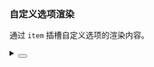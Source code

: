 ### 自定义选项渲染

通过 `item` 插槽自定义选项的渲染内容。

<div class="cell-demo vp-raw">
  <yc-transfer
    :data="data"
    :default-value="value">
    <template #item="{ label }">
      <icon-up />
      {{ label }}
    </template>
  </yc-transfer>
</div>

<script setup>
const data = Array(8)
  .fill(undefined)
  .map((_, index) => ({
    value: `option${index + 1}`,
    label: `Option ${index + 1}`,
  }));
const value = ['option1', 'option3', 'option5'];
</script>

<details>
<summary>
 <button class="code-btn"  >
    <icon-code />
 </button>
</summary>

```vue
<template>
  <yc-transfer
    :data="data"
    :default-value="value">
    <template #item="{ label }">
      <icon-up />
      {{ label }}
    </template>
  </yc-transfer>
</template>

<script setup>
const data = Array(8)
  .fill(undefined)
  .map((_, index) => {
    return {
      value: `option${index + 1}`,
      label: `Option ${index + 1}`,
      disabled: index === 1,
    };
  });
const value = ['option1', 'option3', 'option5'];
</script>
```

</details>
